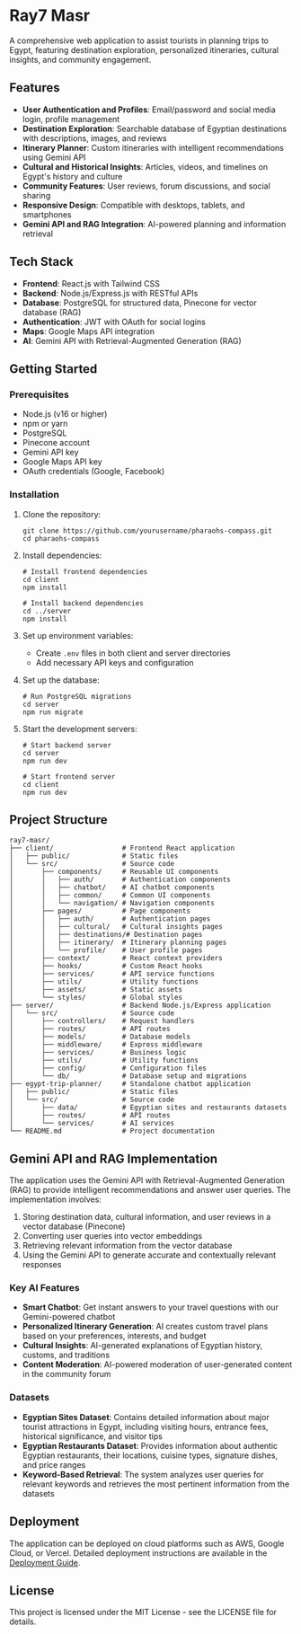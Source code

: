 # Ray7 Masr

A comprehensive web application to assist tourists in planning trips to Egypt, featuring destination exploration, personalized itineraries, cultural insights, and community engagement.

## Features

- **User Authentication and Profiles**: Email/password and social media login, profile management
- **Destination Exploration**: Searchable database of Egyptian destinations with descriptions, images, and reviews
- **Itinerary Planner**: Custom itineraries with intelligent recommendations using Gemini API
- **Cultural and Historical Insights**: Articles, videos, and timelines on Egypt's history and culture
- **Community Features**: User reviews, forum discussions, and social sharing
- **Responsive Design**: Compatible with desktops, tablets, and smartphones
- **Gemini API and RAG Integration**: AI-powered planning and information retrieval

## Tech Stack

- **Frontend**: React.js with Tailwind CSS
- **Backend**: Node.js/Express.js with RESTful APIs
- **Database**: PostgreSQL for structured data, Pinecone for vector database (RAG)
- **Authentication**: JWT with OAuth for social logins
- **Maps**: Google Maps API integration
- **AI**: Gemini API with Retrieval-Augmented Generation (RAG)

## Getting Started

### Prerequisites

- Node.js (v16 or higher)
- npm or yarn
- PostgreSQL
- Pinecone account
- Gemini API key
- Google Maps API key
- OAuth credentials (Google, Facebook)

### Installation

1. Clone the repository:
   ```
   git clone https://github.com/yourusername/pharaohs-compass.git
   cd pharaohs-compass
   ```

2. Install dependencies:
   ```
   # Install frontend dependencies
   cd client
   npm install

   # Install backend dependencies
   cd ../server
   npm install
   ```

3. Set up environment variables:
   - Create `.env` files in both client and server directories
   - Add necessary API keys and configuration

4. Set up the database:
   ```
   # Run PostgreSQL migrations
   cd server
   npm run migrate
   ```

5. Start the development servers:
   ```
   # Start backend server
   cd server
   npm run dev

   # Start frontend server
   cd client
   npm run dev
   ```

## Project Structure

```
ray7-masr/
├── client/                 # Frontend React application
│   ├── public/             # Static files
│   └── src/                # Source code
│       ├── components/     # Reusable UI components
│       │   ├── auth/       # Authentication components
│       │   ├── chatbot/    # AI chatbot components
│       │   ├── common/     # Common UI components
│       │   └── navigation/ # Navigation components
│       ├── pages/          # Page components
│       │   ├── auth/       # Authentication pages
│       │   ├── cultural/   # Cultural insights pages
│       │   ├── destinations/# Destination pages
│       │   ├── itinerary/  # Itinerary planning pages
│       │   └── profile/    # User profile pages
│       ├── context/        # React context providers
│       ├── hooks/          # Custom React hooks
│       ├── services/       # API service functions
│       ├── utils/          # Utility functions
│       ├── assets/         # Static assets
│       └── styles/         # Global styles
├── server/                 # Backend Node.js/Express application
│   └── src/                # Source code
│       ├── controllers/    # Request handlers
│       ├── routes/         # API routes
│       ├── models/         # Database models
│       ├── middleware/     # Express middleware
│       ├── services/       # Business logic
│       ├── utils/          # Utility functions
│       ├── config/         # Configuration files
│       └── db/             # Database setup and migrations
├── egypt-trip-planner/     # Standalone chatbot application
│   ├── public/             # Static files
│   └── src/                # Source code
│       ├── data/           # Egyptian sites and restaurants datasets
│       ├── routes/         # API routes
│       └── services/       # AI services
└── README.md               # Project documentation
```

## Gemini API and RAG Implementation

The application uses the Gemini API with Retrieval-Augmented Generation (RAG) to provide intelligent recommendations and answer user queries. The implementation involves:

1. Storing destination data, cultural information, and user reviews in a vector database (Pinecone)
2. Converting user queries into vector embeddings
3. Retrieving relevant information from the vector database
4. Using the Gemini API to generate accurate and contextually relevant responses

### Key AI Features

- **Smart Chatbot**: Get instant answers to your travel questions with our Gemini-powered chatbot
- **Personalized Itinerary Generation**: AI creates custom travel plans based on your preferences, interests, and budget
- **Cultural Insights**: AI-generated explanations of Egyptian history, customs, and traditions
- **Content Moderation**: AI-powered moderation of user-generated content in the community forum

### Datasets

- **Egyptian Sites Dataset**: Contains detailed information about major tourist attractions in Egypt, including visiting hours, entrance fees, historical significance, and visitor tips
- **Egyptian Restaurants Dataset**: Provides information about authentic Egyptian restaurants, their locations, cuisine types, signature dishes, and price ranges
- **Keyword-Based Retrieval**: The system analyzes user queries for relevant keywords and retrieves the most pertinent information from the datasets

## Deployment

The application can be deployed on cloud platforms such as AWS, Google Cloud, or Vercel. Detailed deployment instructions are available in the [Deployment Guide](./docs/deployment.md).

## License

This project is licensed under the MIT License - see the LICENSE file for details.
